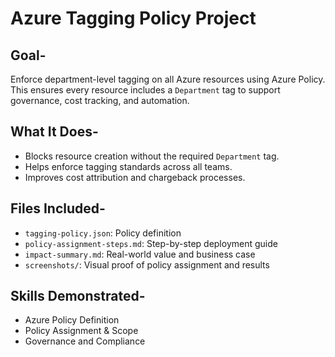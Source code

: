 # Azure Tagging Policy Project

## Goal-
Enforce department-level tagging on all Azure resources using Azure Policy. This ensures every resource includes a `Department` tag to support governance, cost tracking, and automation.

## What It Does-
- Blocks resource creation without the required `Department` tag.
- Helps enforce tagging standards across all teams.
- Improves cost attribution and chargeback processes.

## Files Included-
- `tagging-policy.json`: Policy definition
- `policy-assignment-steps.md`: Step-by-step deployment guide
- `impact-summary.md`: Real-world value and business case
- `screenshots/`: Visual proof of policy assignment and results

## Skills Demonstrated-
- Azure Policy Definition
- Policy Assignment & Scope
- Governance and Compliance
